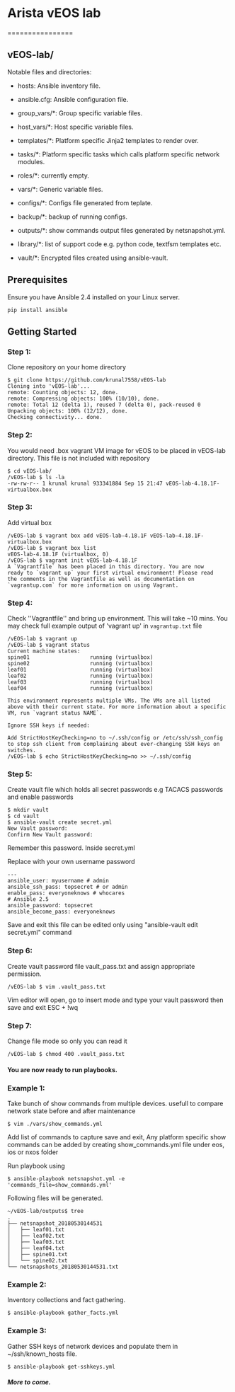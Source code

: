 
# Arista vEOS lab

================

## vEOS-lab/

Notable files and directories:

* hosts: Ansible inventory file. 

* ansible.cfg: Ansible configuration file.

* group_vars/*: Group specific variable files.

* host_vars/*: Host specific variable files.

* templates/*: Platform specific Jinja2 templates to render over.

* tasks/*: Platform specific tasks which calls platform specific network modules.

* roles/*: currently empty.

* vars/*: Generic variable files. 

* configs/*: Configs file generated from teplate.

* backup/*: backup of running configs.

* outputs/*: show commands output files generated by netsnapshot.yml.

* library/*: list of support code e.g. python code, textfsm templates etc.

* vault/*: Encrypted files created using ansible-vault. 

## Prerequisites

Ensure you have Ansible 2.4 installed on your Linux server.

	pip install ansible

## Getting Started

### Step 1:

Clone repository on your home directory

	$ git clone https://github.com/krunal7558/vEOS-lab
	Cloning into 'vEOS-lab'...
	remote: Counting objects: 12, done.
	remote: Compressing objects: 100% (10/10), done.
	remote: Total 12 (delta 1), reused 7 (delta 0), pack-reused 0
	Unpacking objects: 100% (12/12), done.
	Checking connectivity... done.


### Step 2:

You would need .box vagrant VM image for vEOS to be placed in vEOS-lab directory. This file is not included with repository

	$ cd vEOS-lab/
	/vEOS-lab $ ls -la
	-rw-rw-r-- 1 krunal krunal 933341884 Sep 15 21:47 vEOS-lab-4.18.1F-virtualbox.box

### Step 3:

Add virtual box 

	/vEOS-lab $ vagrant box add vEOS-lab-4.18.1F vEOS-lab-4.18.1F-virtualbox.box
	/vEOS-lab $ vagrant box list
	vEOS-lab-4.18.1F (virtualbox, 0)
	/vEOS-lab $ vagrant init vEOS-lab-4.18.1F
	A `Vagrantfile` has been placed in this directory. You are now
	ready to `vagrant up` your first virtual environment! Please read
	the comments in the Vagrantfile as well as documentation on
	`vagrantup.com` for more information on using Vagrant.

### Step 4:

Check ''Vagrantfile'' and bring up environment. This will take ~10 mins. You may check full example output of 'vagrant up' in ``vagrantup.txt`` file

	/vEOS-lab $ vagrant up
	/vEOS-lab $ vagrant status
	Current machine states:
	spine01                   running (virtualbox)
	spine02                   running (virtualbox)
	leaf01                    running (virtualbox)
	leaf02                    running (virtualbox)
	leaf03                    running (virtualbox)
	leaf04                    running (virtualbox)

	This environment represents multiple VMs. The VMs are all listed
	above with their current state. For more information about a specific
	VM, run `vagrant status NAME`.

	Ignore SSH keys if needed:

	Add StrictHostKeyChecking=no to ~/.ssh/config or /etc/ssh/ssh_config to stop ssh client from complaining about ever-changing SSH keys on switches.
	/vEOS-lab $ echo StrictHostKeyChecking=no >> ~/.ssh/config

### Step 5:

Create vault file which holds all secret passwords e.g TACACS passwords and enable passwords

	$ mkdir vault
	$ cd vault
	$ ansible-vault create secret.yml
	New Vault password:
	Confirm New Vault password:

Remember this password. Inside secret.yml

Replace with your own username password

	---
	ansible_user: myusername # admin
	ansible_ssh_pass: topsecret # or admin
	enable_pass: everyoneknows # whocares
	# Ansible 2.5
	ansible_password: topsecret
	ansible_become_pass: everyoneknows

Save and exit this file can be edited only using "ansible-vault edit secret.yml" command

### Step 6:

Create vault password file vault_pass.txt and assign appropriate permission. 

	/vEOS-lab $ vim .vault_pass.txt

Vim editor will open, go to insert mode and type your vault password then save and exit ESC + !wq

### Step 7: 

Change file mode so only you can read it

	/vEOS-lab $ chmod 400 .vault_pass.txt



#### You are now ready to run playbooks.

### Example 1:

Take bunch of show commands from multiple devices. usefull to compare network state before and after maintenance

	$ vim ./vars/show_commands.yml

Add list of commands to capture save and exit, 
Any platform specific show commands can be added by creating show_commands.yml file under eos, ios or nxos folder

Run playbook using

	$ ansible-playbook netsnapshot.yml -e 'commands_file=show_commands.yml'

Following files will be generated.

	~/vEOS-lab/outputs$ tree
	.
	├── netsnapshot_20180530144531
	│   ├── leaf01.txt
	│   ├── leaf02.txt
	│   ├── leaf03.txt
	│   ├── leaf04.txt
	│   ├── spine01.txt
	│   └── spine02.txt
	└── netsnapshots_20180530144531.txt


### Example 2:

Inventory collections and fact gathering. 

	$ ansible-playbook gather_facts.yml


### Example 3:

Gather SSH keys of network devices and populate them in ~/ssh/known_hosts file.

	$ ansible-playbook get-sshkeys.yml


##### More to come. 

